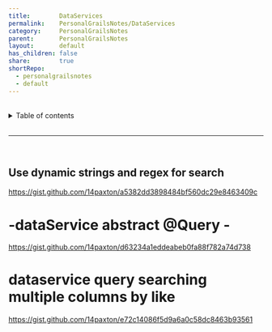 ```yaml
---
title:        DataServices    
permalink:    PersonalGrailsNotes/DataServices    
category:     PersonalGrailsNotes    
parent:       PersonalGrailsNotes    
layout:       default    
has_children: false    
share:        true    
shortRepo:    
  - personalgrailsnotes    
  - default    
---
```

    
    
<br/>    
    
<details markdown="block">    
<summary>    
Table of contents    
</summary>    
{: .text-delta }    
1. TOC    
{:toc}    
</details>    
    
<br/>    
    
***    
    
<br/>    
    
## Use dynamic strings and regex for search    
    
https://gist.github.com/14paxton/a5382dd3898484bf560dc29e8463409c    
    
# -dataService abstract @Query -    
    
https://gist.github.com/14paxton/d63234a1eddeabeb0fa88f782a74d738    
    
# dataservice query searching multiple columns by like    
    
https://gist.github.com/14paxton/e72c14086f5d9a6a0c58dc8463b93561